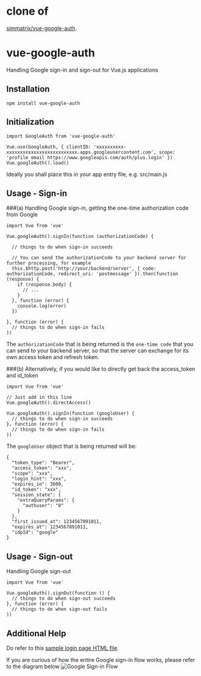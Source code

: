 # clone of
[simmatrix/vue-google-auth](https://github.com/simmatrix/vue-google-auth).

# vue-google-auth
Handling Google sign-in and sign-out for Vue.js applications

## Installation
```
npm install vue-google-auth
```

## Initialization
```
import GoogleAuth from 'vue-google-auth'

Vue.use(GoogleAuth, { clientID: 'xxxxxxxxxx-xxxxxxxxxxxxxxxxxxxxxxxxxx.apps.googleusercontent.com', scope: 'profile email https://www.googleapis.com/auth/plus.login' })
Vue.googleAuth().load()
```
Ideally you shall place this in your app entry file, e.g. src/main.js

## Usage - Sign-in
###(a) Handling Google sign-in, getting the one-time authorization code from Google
```
import Vue from 'vue'

Vue.googleAuth().signIn(function (authorizationCode) { 

  // things to do when sign-in succeeds
  
  // You can send the authorizationCode to your backend server for further processing, for example
  this.$http.post('http://your/backend/server', { code: authorizationCode, redirect_uri: 'postmessage' }).then(function (response) {
    if (response.body) {
      // ...
    }
  }, function (error) {
    console.log(error)
  })
  
}, function (error) {
  // things to do when sign-in fails
))
```

The `authorizationCode` that is being returned is the `one-time code` that you can send to your backend server, so that the server can exchange for its own access token and refresh token.


###(b) Alternatively, if you would like to directly get back the access_token and id_token
```
import Vue from 'vue'

// Just add in this line
Vue.googleAuth().directAccess()

Vue.googleAuth().signIn(function (googleUser) { 
  // things to do when sign-in succeeds
}, function (error) {
  // things to do when sign-in fails
))
```

The `googleUser` object that is being returned will be:
```
{
  "token_type": "Bearer",
  "access_token": "xxx",
  "scope": "xxx",
  "login_hint": "xxx",
  "expires_in": 3600,
  "id_token": "xxx",
  "session_state": {
    "extraQueryParams": {
      "authuser": "0"
    }
  },
  "first_issued_at": 1234567891011,
  "expires_at": 1234567891011,
  "idpId": "google"
}
```

## Usage - Sign-out
Handling Google sign-out
```
import Vue from 'vue'

Vue.googleAuth().signOut(function () { 
  // things to do when sign-out succeeds
}, function (error) {
  // things to do when sign-out fails
))
```

## Additional Help
Do refer to this [sample login page HTML file](https://github.com/simmatrix/vue-google-auth/blob/master/sample.html).

If you are curious of how the entire Google sign-in flow works, please refer to the diagram below
![Google Sign-in Flow](http://i.imgur.com/BQPXKyT.png)